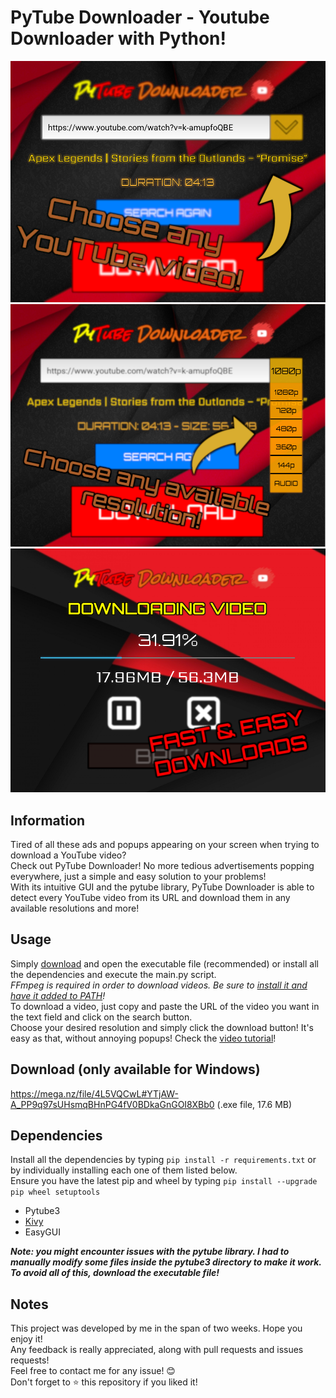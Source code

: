 # PyTube Downloader - Youtube Downloader with Python!

![](images/screenshot1.png)
![](images/screenshot2.png)
![](images/screenshot3.png)

## Information
Tired of all these ads and popups appearing on your screen when trying to download a YouTube video?\
Check out PyTube Downloader! No more tedious advertisements popping everywhere, just a simple and easy solution to your problems!\
With its intuitive GUI and the pytube library, PyTube Downloader is able to detect every YouTube video from its URL and download them in any available resolutions and more!

## Usage
Simply <a href="https://mega.nz/file/4L5VQCwL#YTjAW-A_PP9q97sUHsmqBHnPG4fV0BDkaGnGOI8XBb0" target="_blank">download</a> and open the executable file (recommended) or install all the dependencies and execute the main.py script.\
*FFmpeg is required in order to download videos. Be sure to <a href="https://www.wikihow.com/Install-FFmpeg-on-Windows" target="_blank">install it and have it added to PATH</a>!*\
To download a video, just copy and paste the URL of the video you want in the text field and click on the search button.\
Choose your desired resolution and simply click the download button! It's easy as that, without annoying popups!
Check the <a href="https://youtu.be/oWKE2u6k6zA" target="_blank">video tutorial</a>!

## Download (only available for Windows)
https://mega.nz/file/4L5VQCwL#YTjAW-A_PP9q97sUHsmqBHnPG4fV0BDkaGnGOI8XBb0 (.exe file, 17.6 MB)

## Dependencies
Install all the dependencies by typing ```pip install -r requirements.txt``` or by individually installing each one of them listed below.\
Ensure you have the latest pip and wheel by typing ```pip install --upgrade pip wheel setuptools```

- Pytube3
- <a href="https://kivy.org/doc/stable/installation/installation-windows.html" target="_blank">Kivy</a>
- EasyGUI

**_Note: you might encounter issues with the pytube library. I had to manually modify some files inside the pytube3 directory to make it work. To avoid all of this, download the executable file!_**

## Notes
This project was developed by me in the span of two weeks. Hope you enjoy it!\
Any feedback is really appreciated, along with pull requests and issues requests!\
Feel free to contact me for any issue! :blush:\
Don't forget to :star: this repository if you liked it!

